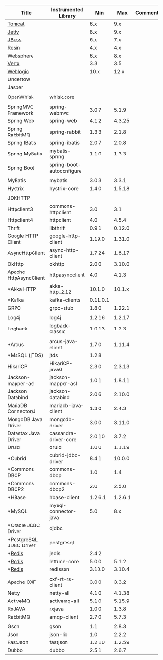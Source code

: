 <!-- DO NOT add/remove column. `Min/Max version` columns will be automatically updated for the rows marked with `<AG>` at the end, via Integration test from 'agent-it' -->
<!-- Contents can be modified at will, key value for the update is column 'Instrumented Library' -->

| Title                                                                             | Instrumented Library       | Min     | Max     | Comment                |  
|-----------------------------------------------------------------------------------|----------------------------|---------|---------|------------------------|  
| [Tomcat](https://github.com/naver/pinpoint/tree/master/plugins/tomcat)            |                            | 6.x     | 9.x     |                        | 
| [Jetty](https://github.com/naver/pinpoint/tree/master/plugins/jetty)              |                            | 8.x     | 9.x     |                        | 
| [JBoss](https://github.com/naver/pinpoint/tree/master/plugins/jboss)              |                            | 6.x     | 7.x     |                        | 
| [Resin](https://github.com/naver/pinpoint/tree/master/plugins/resin)              |                            | 4.x     | 4.x     |                        | 
| [Websphere](https://github.com/naver/pinpoint/tree/master/plugins/websphere)      |                            | 6.x     | 8.x     |                        | 
| [Vertx](https://github.com/naver/pinpoint/tree/master/plugins/vertx)              |                            | 3.3     | 3.5     |                        | 
| [Weblogic](https://github.com/naver/pinpoint/tree/master/plugins/weblogic)        |                            | 10.x    | 12.x    |                        | 
| Undertow                                                                          |                            |         |         |                        |
| Jasper                                                                            |                            |         |         |                        | 
|                                                                                   |                            |         |         |                        |
| OpenWhisk                                                                         | whisk.core                 |         |         |                        | 
|                                                                                   |                            |         |         |                        |
| SpringMVC Framework                                                               | spring-webmvc              | 3.0.7   | 5.1.9   |                        | <AG>
| Spring Web                                                                        | spring-web                 | 4.1.2   | 4.3.25  |                        | <AG>
| Spring RabbitMQ                                                                   | spring-rabbit              | 1.3.3   | 2.1.8   |                        | <AG>
| Spring IBatis                                                                     | spring-ibatis              | 2.0.7   | 2.0.8   |                        | <AG>
| Spring MyBatis                                                                    | mybatis-spring             | 1.1.0   | 1.3.3   |                        | <AG>
| Spring Boot                                                                       | spring-boot-autoconfigure  |         |         |                        |  
|                                                                                   |                            |         |         |                        | 
| MyBatis                                                                           | mybatis                    | 3.0.3   | 3.3.1   |                        | <AG>
| Hystrix                                                                           | hystrix-core               | 1.4.0   | 1.5.18  |                        | <AG>
|                                                                                   |                            |         |         |                        |
| JDKHTTP                                                                           |                            |         |         |                        |
| Httpclient3                                                                       | commons-httpclient         | 3.0     | 3.1     |                        | <AG>
| Httpclient4                                                                       | httpclient                 | 4.0     | 4.5.4   |                        | <AG>  
| Thrift                                                                            | libthrift                  | 0.9.1   | 0.12.0  |                        | <AG> 
| Google HTTP Client                                                                | google-http-client         | 1.19.0  | 1.31.0  |                        | <AG> 
| AsyncHttpClient                                                                   | async-http-client          | 1.7.24  | 1.8.17  |                        | <AG> 
| OkHttp                                                                            | okhttp                     | 2.0.0   | 3.10.0  |                        | <AG> 
| Apache HttpAsyncClient                                                            | httpasyncclient            | 4.0     | 4.1.3   |                        | <AG>
| \*Akka HTTP                                                                       | akka-http_2.12             | 10.1.0  | 10.1.x  |                        | 
| \*Kafka                                                                           | kafka-clients              | 0.11.0.1|         |                        |
| GRPC                                                                              | grpc-stub                  | 1.8.0   | 1.22.1  |                        | <AG>
|                                                                                   |                            |         |         |                        | 
| Log4j                                                                             | log4j                      | 1.2.16  | 1.2.17  |                        | <AG> 
| Logback                                                                           | logback-classic            | 1.0.13  | 1.2.3   |                        | <AG> 
|                                                                                   |                            |         |         |                        |
| \*Arcus                                                                           | arcus-java-client          | 1.7.0   | 1.11.4  |                        | 
| \*MsSQL (jTDS)                                                                    | jtds                       | 1.2.8   |         |                        | 
| HikariCP                                                                          | HikariCP-java6             | 2.3.0   | 2.3.13  |                        | <AG>
| Jackson-mapper-asl                                                                | jackson-mapper-asl         | 1.0.1   | 1.8.11  |                        | <AG>
| Jackson Databind                                                                  | jackson-databind           | 2.0.6   | 2.10.0  |                        | <AG>
| MariaDB Connector/J                                                               | mariadb-java-client        | 1.3.0   | 2.4.3   |                        | <AG>
| MongoDB Java Driver                                                               | mongodb-driver             | 3.0.0   | 3.11.0  |                        | <AG>
| Datastax Java Driver                                                              | cassandra-driver-core      | 2.0.10  | 3.7.2   |                        | <AG>
| Druid                                                                             | druid                      | 1.0.0   | 1.1.19  |                        | <AG>
| \*Cubrid                                                                          | cubrid-jdbc-driver         | 8.4.1   | 10.0.0  |                        | 
| \*Commons DBCP                                                                    | commons-dbcp               | 1.0     | 1.4     |                        | 
| \*Commons DBCP2                                                                   | commons-dbcp2              | 2.0     | 2.5.0   |                        | 
| \*HBase                                                                           | hbase-client               | 1.2.6.1 | 1.2.6.1 |                        |
| \*MySQL                                                                           | mysql-connector-java       | 5.0     | 8.x     |                        |
| \*Oracle JDBC Driver                                                              | ojdbc                      |         |         |                        |
| \*PostgreSQL JDBC Driver                                                          | postgresql                 |         |         |                        |
| \*[Redis](https://github.com/naver/pinpoint/tree/master/plugins/redis)            | jedis                      | 2.4.2   |         |                        |
| \*[Redis](https://github.com/naver/pinpoint/tree/master/plugins/redis-lettuce)    | lettuce-core               | 5.0.0   | 5.1.2   |                        |
| \*[Redis](https://github.com/naver/pinpoint/tree/master/plugins/redis-redisson)   | redisson                   | 3.10.0  | 3.10.4  |                        |
|                                                                                   |                            |         |         |                        |
| Apache CXF                                                                        | cxf-rt-rs-client           | 3.0.0   | 3.3.2   |                        | <AG> 
| Netty                                                                             | netty-all                  | 4.1.0   | 4.1.38  |                        | <AG> 
| ActiveMQ                                                                          | activemq-all               | 5.1.0   | 5.15.9  |                        | <AG> 
| RxJAVA                                                                            | rxjava                     | 1.0.0   | 1.3.8   |                        | <AG> 
| RabbitMQ                                                                          | amqp-client                | 2.7.0   | 5.7.3   |                        | <AG> 
|                                                                                   |                            |         |         |                        |
| Gson                                                                              | gson                       | 1.1     | 2.8.3   |                        | <AG>
| Json                                                                              | json-lib                   | 1.0     | 2.2.2   |                        | <AG>
| FastJson                                                                          | fastjson                   | 1.2.10  | 1.2.59  |                        | <AG>
| Dubbo                                                                             | dubbo                      | 2.5.1   | 2.6.7   |                        | <AG>
  


